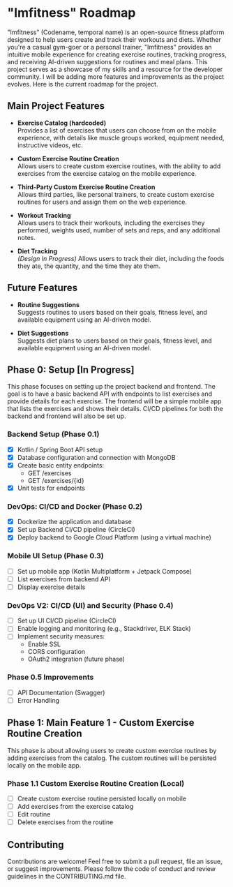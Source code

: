 # "Imfitness" Roadmap

"Imfitness" (Codename, temporal name) is an open-source fitness platform designed to help users create and track their
workouts and diets. Whether you're a casual gym-goer or a personal trainer, "Imfitness" provides an intuitive mobile
experience for creating exercise routines, tracking progress, and receiving AI-driven suggestions for routines and meal
plans. This project serves as a showcase of my skills and a resource for the developer community. I will be adding more
features and improvements as the project evolves. Here is the current roadmap for the project.

## Main Project Features

- **Exercise Catalog (hardcoded)**  
  Provides a list of exercises that users can choose from on the mobile experience, with details like muscle groups
  worked, equipment needed, instructive videos, etc.

- **Custom Exercise Routine Creation**  
  Allows users to create custom exercise routines, with the ability to add exercises from the exercise catalog on the
  mobile experience.

- **Third-Party Custom Exercise Routine Creation**  
  Allows third parties, like personal trainers, to create custom exercise routines for users and assign them on the web
  experience.

- **Workout Tracking**  
  Allows users to track their workouts, including the exercises they performed, weights used, number of sets and reps,
  and any additional notes.

- **Diet Tracking**  
  *(Design In Progress)* Allows users to track their diet, including the foods they ate, the quantity, and the time they
  ate them.

## Future Features

- **Routine Suggestions**  
  Suggests routines to users based on their goals, fitness level, and available equipment using an AI-driven model.

- **Diet Suggestions**  
  Suggests diet plans to users based on their goals, fitness level, and available equipment using an AI-driven model.

## Phase 0: Setup [In Progress]

This phase focuses on setting up the project backend and frontend. The goal is to have a basic backend API with
endpoints to list exercises and provide details for each exercise. The frontend will be a simple mobile app that lists
the exercises and shows their details. CI/CD pipelines for both the backend and frontend will also be set up.

### Backend Setup (Phase 0.1)

- [x] Kotlin / Spring Boot API setup
- [x] Database configuration and connection with MongoDB
- [x] Create basic entity endpoints:
    - GET /exercises
    - GET /exercises/{id}
- [x] Unit tests for endpoints

### DevOps: CI/CD and Docker (Phase 0.2)

- [x] Dockerize the application and database
- [x] Set up Backend CI/CD pipeline (CircleCI)
- [x] Deploy backend to Google Cloud Platform (using a virtual machine)

### Mobile UI Setup (Phase 0.3)

- [ ] Set up mobile app (Kotlin Multiplatform + Jetpack Compose)
- [ ] List exercises from backend API
- [ ] Display exercise details

### DevOps V2: CI/CD (UI) and Security (Phase 0.4)

- [ ] Set up UI CI/CD pipeline (CircleCI)
- [ ] Enable logging and monitoring (e.g., Stackdriver, ELK Stack)
- [ ] Implement security measures:
    - Enable SSL
    - CORS configuration
    - OAuth2 integration (future phase)

### Phase 0.5 Improvements

- [ ] API Documentation (Swagger)
- [ ] Error Handling

## Phase 1: Main Feature 1 - Custom Exercise Routine Creation

This phase is about allowing users to create custom exercise routines by adding exercises from the catalog. The custom
routines will be persisted locally on the mobile app.

### Phase 1.1 Custom Exercise Routine Creation (Local)

- [ ] Create custom exercise routine persisted locally on mobile
- [ ] Add exercises from the exercise catalog
- [ ] Edit routine
- [ ] Delete exercises from the routine

## Contributing

Contributions are welcome! Feel free to submit a pull request, file an issue, or suggest improvements. Please follow the
code of conduct and review guidelines in the CONTRIBUTING.md file.
